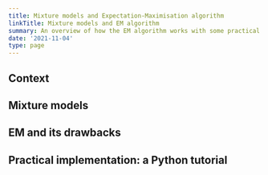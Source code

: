 ```yaml
---
title: Mixture models and Expectation-Maximisation algorithm
linkTitle: Mixture models and EM algorithm
summary: An overview of how the EM algorithm works with some practical implementation on the Gaussian Mixture Model.
date: '2021-11-04'
type: page
---
```


## Context

## Mixture models

## EM and its drawbacks

## Practical implementation: a Python tutorial
